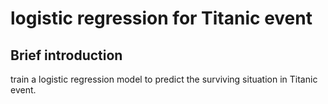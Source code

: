 # logistic regression for Titanic event

## Brief introduction
train a logistic regression model to predict the surviving situation in Titanic event.

